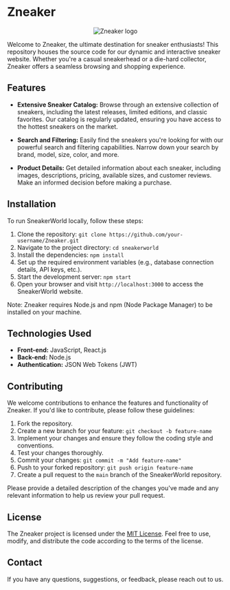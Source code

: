 # Zneaker

<p align="center">
  <img src=https://i.pinimg.com/originals/65/44/63/6544636e936c4b67dcf2265f4a42d463.png
       alt="Zneaker logo"
    />
  </p>

Welcome to Zneaker, the ultimate destination for sneaker enthusiasts! This repository houses the source code for our dynamic and interactive sneaker website. Whether you're a casual sneakerhead or a die-hard collector, Zneaker offers a seamless browsing and shopping experience.

## Features

- **Extensive Sneaker Catalog:** Browse through an extensive collection of sneakers, including the latest releases, limited editions, and classic favorites. Our catalog is regularly updated, ensuring you have access to the hottest sneakers on the market.

- **Search and Filtering:** Easily find the sneakers you're looking for with our powerful search and filtering capabilities. Narrow down your search by brand, model, size, color, and more.

- **Product Details:** Get detailed information about each sneaker, including images, descriptions, pricing, available sizes, and customer reviews. Make an informed decision before making a purchase.

## Installation

To run SneakerWorld locally, follow these steps:

1. Clone the repository: `git clone https://github.com/your-username/Zneaker.git`
2. Navigate to the project directory: `cd sneakerworld`
3. Install the dependencies: `npm install`
4. Set up the required environment variables (e.g., database connection details, API keys, etc.).
5. Start the development server: `npm start`
6. Open your browser and visit `http://localhost:3000` to access the SneakerWorld website.

Note: Zneaker requires Node.js and npm (Node Package Manager) to be installed on your machine.

## Technologies Used

- **Front-end:** JavaScript, React.js
- **Back-end:** Node.js
- **Authentication:** JSON Web Tokens (JWT)

## Contributing

We welcome contributions to enhance the features and functionality of Zneaker. If you'd like to contribute, please follow these guidelines:

1. Fork the repository.
2. Create a new branch for your feature: `git checkout -b feature-name`
3. Implement your changes and ensure they follow the coding style and conventions.
4. Test your changes thoroughly.
5. Commit your changes: `git commit -m "Add feature-name"`
6. Push to your forked repository: `git push origin feature-name`
7. Create a pull request to the `main` branch of the SneakerWorld repository.

Please provide a detailed description of the changes you've made and any relevant information to help us review your pull request.

## License

The Zneaker project is licensed under the [MIT License](LICENSE.md). Feel free to use, modify, and distribute the code according to the terms of the license.

## Contact

If you have any questions, suggestions, or feedback, please reach out to us.
